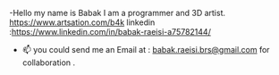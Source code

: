-Hello my name is Babak I am a programmer and 3D artist.
https://www.artsation.com/b4k
linkedin :https://www.linkedin.com/in/babak-raeisi-a75782144/

- 📫 you could send me an Email at : babak.raeisi.brs@gmail.com for collaboration . 

<!---
BabakRaeisi/BabakRaeisi is a ✨ special ✨ repository because its `README.md` (this file) appears on your GitHub profile.
You can click the Preview link to take a look at your changes.
--->
